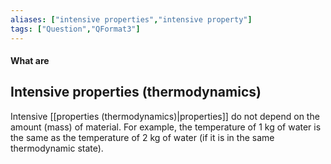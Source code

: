 ```yaml
---
aliases: ["intensive properties","intensive property"]
tags: ["Question","QFormat3"]
---
```


#### What are
## Intensive properties (thermodynamics)
Intensive [[properties (thermodynamics)|properties]] do not depend on the amount (mass) of material. For example, the temperature of 1 kg of water is the same as the temperature of 2 kg of water (if it is in the same thermodynamic state).